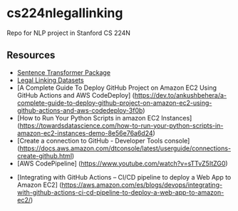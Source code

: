# cs224nlegallinking
Repo for NLP project in Stanford CS 224N

## Resources
* [Sentence Transformer Package](https://www.sbert.net/docs/quickstart.html)
* [Legal Linking Datasets](https://github.com/mayhewsw/legal-linking)
* [A Complete Guide To Deploy GitHub Project on Amazon EC2 Using GitHub Actions and AWS CodeDeploy] (https://dev.to/ankushbehera/a-complete-guide-to-deploy-github-project-on-amazon-ec2-using-github-actions-and-aws-codedeploy-3f0b)
* [How to Run Your Python Scripts in amazon EC2 Instances] (https://towardsdatascience.com/how-to-run-your-python-scripts-in-amazon-ec2-instances-demo-8e56e76a6d24)
* [Create a connection to GitHub - Developer Tools console] (https://docs.aws.amazon.com/dtconsole/latest/userguide/connections-create-github.html)
* [AWS CodePipeline] (https://www.youtube.com/watch?v=sTTvZ5ItZG0)
- [Integrating with GitHub Actions – CI/CD pipeline to deploy a Web App to Amazon EC2] (https://aws.amazon.com/es/blogs/devops/integrating-with-github-actions-ci-cd-pipeline-to-deploy-a-web-app-to-amazon-ec2/)